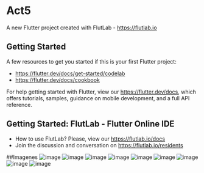 # Act5

A new Flutter project created with FlutLab - https://flutlab.io

## Getting Started

A few resources to get you started if this is your first Flutter project:

- https://flutter.dev/docs/get-started/codelab
- https://flutter.dev/docs/cookbook

For help getting started with Flutter, view our
https://flutter.dev/docs, which offers tutorials,
samples, guidance on mobile development, and a full API reference.

## Getting Started: FlutLab - Flutter Online IDE

- How to use FlutLab? Please, view our https://flutlab.io/docs
- Join the discussion and conversation on https://flutlab.io/residents

##Imagenes
![image](https://github.com/SantosM128/Act5FINAL/assets/144056309/2bc3e885-9da9-4ff4-8ccd-0a9f48fa3da6) ![image](https://github.com/SantosM128/Act5FINAL/assets/144056309/847407f6-9532-427c-af78-aa135b80a459)
![image](https://github.com/SantosM128/Act5FINAL/assets/144056309/969a9871-4223-4377-9e7a-6b40b2ba868d) ![image](https://github.com/SantosM128/Act5FINAL/assets/144056309/97cdb967-b5f6-45d1-bd51-3f143f884320) ![image](https://github.com/SantosM128/Act5FINAL/assets/144056309/2e2c4c01-e414-4fd6-851c-9f2ccaefe482) ![image](https://github.com/SantosM128/Act5FINAL/assets/144056309/1b424dfa-2b55-400f-9b21-4022f0521924) ![image](https://github.com/SantosM128/Act5FINAL/assets/144056309/5851d69a-5967-4e68-8c67-8a1becd068f0) ![image](https://github.com/SantosM128/Act5FINAL/assets/144056309/45712256-6210-49d3-833b-ea7aebe5aa29) ![image](https://github.com/SantosM128/Act5FINAL/assets/144056309/1607e086-8fc3-441f-8e30-83ca500b6d64)







